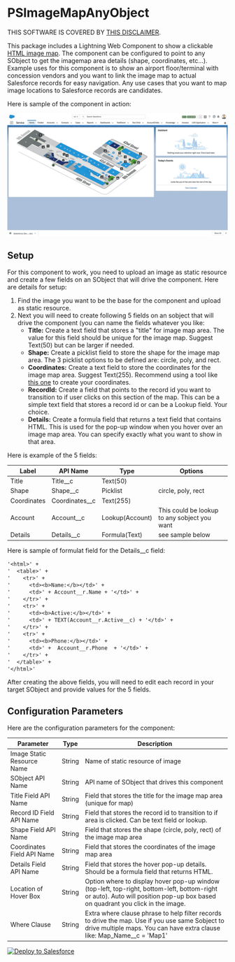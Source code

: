 # PSImageMapAnyObject

THIS SOFTWARE IS COVERED BY [THIS DISCLAIMER](https://raw.githubusercontent.com/thedges/Disclaimer/master/disclaimer.txt).

This package includes a Lightning Web Component to show a clickable [HTML image map](https://www.w3schools.com/tags/tag_map.asp). The component can be configured to point to any SObject to get the imagemap area details (shape, coordinates, etc...). Example uses for this component is to show an airport floor/terminal with concession vendors and you want to link the image map to actual Salesforce records for easy navigation. Any use cases that you want to map image locations to Salesforce records are candidates.

Here is sample of the component in action:

![alt text](https://github.com/thedges/PSImageMapAnyObject/blob/master/PSImageMapAnyObject.gif "Sample Image")

## Setup

For this component to work, you need to upload an image as static resource and create a few fields on an SObject that will drive the component. Here are details for setup:

1. Find the image you want to be the base for the component and upload as static resource. 
2. Next you will need to create following 5 fields on an sobject that will drive the component (you can name the fields whatever you like:
   * <b>Title:</b> Create a text field that stores a "title" for image map area. The value for this field should be unique for the image map. Suggest Text(50) but can be larger if needed.
   * <b>Shape:</b> Create a picklist field to store the shape for the image map area. The 3 picklist options to be defined are: circle, poly, and rect.
   * <b>Coordinates:</b> Create a text field to store the coordinates for the image map area. Suggest Text(255). Recommend using a tool like [this one](https://www.image-map.net/) to create your coordinates.
   * <b>RecordId:</b> Create a field that points to the record id you want to transition to if user clicks on this section of the map. This can be a simple text field that stores a record id or can be a Lookup field. Your choice.
   * <b>Details:</b> Create a formula field that returns a text field that contains HTML. This is used for the pop-up window when you hover over an image map area. You can specify exactly what you want to show in that area.
   
Here is example of the 5 fields:

| Label | API Name | Type | Options
|-----------|------|-------------|----|
| Title | Title__c | Text(50) | |
| Shape | Shape__c | Picklist | circle, poly, rect |
| Coordinates | Coordinates__c | Text(255) | |
| Account | Account__c | Lookup(Account) | This could be lookup to any sobject you want |
| Details | Details__c | Formula(Text) | see sample below |

Here is sample of formulat field for the Details__c field:
```
'<html>' +
'  <table>' +
'    <tr>' +
'      <td><b>Name:</b></td>' +
'      <td>' + Account__r.Name + '</td>' +
'    </tr>' +
'    <tr>' +
'      <td><b>Active:</b></td>' +
'      <td>' + TEXT(Account__r.Active__c) + '</td>' +
'    </tr>' +
'    <tr>' +
'      <td><b>Phone:</b></td>' +
'      <td>' +  Account__r.Phone  + '</td>' +
'    </tr>' +
'  </table>' +
'</html>'
```

After creating the above fields, you will need to edit each record in your target SObject and provide values for the 5 fields.

## Configuration Parameters

Here are the configuration parameters for the component:

| Parameter | Type | Description |
|-----------|------|-------------|
| Image Static Resource Name | String | Name of static resource of image |
| SObject API Name | String | API name of SObject that drives this component |
| Title Field API Name | String | Field that stores the title for the image map area (unique for map) |
| Record ID Field API Name | String | Field that stores the record id to transition to if area is clicked. Can be text field or lookup. |
| Shape Field API Name | String | Field that stores the shape (circle, poly, rect) of the image map area |
| Coordinates Field API Name | String | Field that stores the coordinates of the image map area |
| Details Field API Name | String | Field that stores the hover pop-up details. Should be a formula field that returns HTML. |
| Location of Hover Box  | String | Option where to display hover pop-up window (top-left, top-right, bottom-left, bottom-right or auto). Auto will position pop-up box based on quadrant you click in the image.  |
| Where Clause | String | Extra where clause phrase to help filter records to drive the map. Use if you use same Sobject to drive multiple maps. You can have extra clause like: Map_Name__c = 'Map1' |

<a href="https://githubsfdeploy.herokuapp.com">
  <img alt="Deploy to Salesforce"
       src="https://raw.githubusercontent.com/afawcett/githubsfdeploy/master/deploy.png">
</a>
